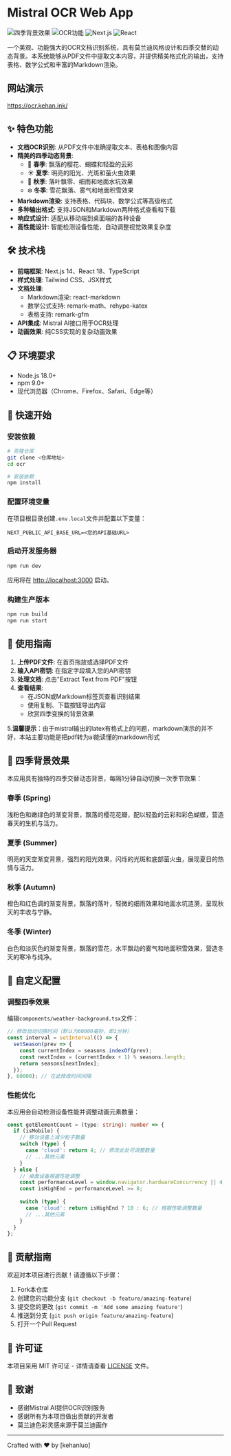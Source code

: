 # Mistral OCR Web App

![四季背景效果](https://img.shields.io/badge/特色-四季动态背景-brightgreen)
![OCR功能](https://img.shields.io/badge/功能-OCR文档识别-blue)
![Next.js](https://img.shields.io/badge/技术-Next.js-black)
![React](https://img.shields.io/badge/技术-React-61dafb)

一个美观、功能强大的OCR文档识别系统，具有莫兰迪风格设计和四季交替的动态背景。本系统能够从PDF文件中提取文本内容，并提供精美格式化的输出，支持表格、数学公式和丰富的Markdown渲染。
## 网站演示
https://ocr.kehan.ink/
## ✨ 特色功能

- **文档OCR识别**: 从PDF文件中准确提取文本、表格和图像内容
- **精美的四季动态背景**: 
  - 🌸 **春季**: 飘落的樱花、蝴蝶和轻盈的云彩
  - ☀️ **夏季**: 明亮的阳光、光斑和萤火虫效果
  - 🍁 **秋季**: 落叶飘零、细雨和地面水坑效果
  - ❄️ **冬季**: 雪花飘落、雾气和地面积雪效果
- **Markdown渲染**: 支持表格、代码块、数学公式等高级格式
- **多种输出格式**: 支持JSON和Markdown两种格式查看和下载
- **响应式设计**: 适配从移动端到桌面端的各种设备
- **高性能设计**: 智能检测设备性能，自动调整视觉效果复杂度

## 🛠️ 技术栈

- **前端框架**: Next.js 14、React 18、TypeScript
- **样式处理**: Tailwind CSS、JSX样式
- **文档处理**: 
  - Markdown渲染: react-markdown
  - 数学公式支持: remark-math、rehype-katex
  - 表格支持: remark-gfm
- **API集成**: Mistral AI接口用于OCR处理
- **动画效果**: 纯CSS实现的复杂动画效果

## 📋 环境要求

- Node.js 18.0+
- npm 9.0+
- 现代浏览器（Chrome、Firefox、Safari、Edge等）

## 🚀 快速开始

### 安装依赖

```bash
# 克隆仓库
git clone <仓库地址>
cd ocr

# 安装依赖
npm install
```

### 配置环境变量

在项目根目录创建`.env.local`文件并配置以下变量：

```
NEXT_PUBLIC_API_BASE_URL=<您的API基础URL>
```

### 启动开发服务器

```bash
npm run dev
```

应用将在 [http://localhost:3000](http://localhost:3000) 启动。

### 构建生产版本

```bash
npm run build
npm run start
```

## 📖 使用指南

1. **上传PDF文件**: 在首页拖放或选择PDF文件
2. **输入API密钥**: 在指定字段填入您的API密钥
3. **处理文档**: 点击"Extract Text from PDF"按钮
4. **查看结果**: 
   - 在JSON或Markdown标签页查看识别结果
   - 使用复制、下载按钮导出内容
   - 欣赏四季变换的背景效果
     
5.**温馨提示**：由于mistral输出的latex有格式上的问题，markdown演示的并不好，本站主要功能是把pdf转为ai能读懂的markdown形式     

## 🌈 四季背景效果

本应用具有独特的四季交替动态背景，每隔1分钟自动切换一次季节效果：

### 春季 (Spring)
浅粉色和嫩绿色的渐变背景，飘落的樱花花瓣，配以轻盈的云彩和彩色蝴蝶，营造春天的生机与活力。

### 夏季 (Summer)
明亮的天空渐变背景，强烈的阳光效果，闪烁的光斑和底部萤火虫，展现夏日的热情与活力。

### 秋季 (Autumn)
橙色和红色调的渐变背景，飘落的落叶，轻微的细雨效果和地面水坑涟漪，呈现秋天的丰收与宁静。

### 冬季 (Winter)
白色和淡灰色的渐变背景，飘落的雪花，水平飘动的雾气和地面积雪效果，营造冬天的寒冷与纯净。

## 🔧 自定义配置

### 调整四季效果

编辑`components/weather-background.tsx`文件：

```typescript
// 修改自动切换时间（默认为60000毫秒，即1分钟）
const interval = setInterval(() => {
  setSeason(prev => {
    const currentIndex = seasons.indexOf(prev);
    const nextIndex = (currentIndex + 1) % seasons.length;
    return seasons[nextIndex];
  });
}, 60000); // 在此修改时间间隔
```

### 性能优化

本应用会自动检测设备性能并调整动画元素数量：

```typescript
const getElementCount = (type: string): number => {
  if (isMobile) {
    // 移动设备上减少粒子数量
    switch (type) {
      case 'cloud': return 4; // 修改此处可调整数量
      // ...其他元素
    }
  } else {
    // 桌面设备根据性能调整
    const performanceLevel = window.navigator.hardwareConcurrency || 4;
    const isHighEnd = performanceLevel >= 8;
    
    switch (type) {
      case 'cloud': return isHighEnd ? 10 : 6; // 根据性能调整数量
      // ...其他元素
    }
  }
};
```

## 📝 贡献指南

欢迎对本项目进行贡献！请遵循以下步骤：

1. Fork本仓库
2. 创建您的功能分支 (`git checkout -b feature/amazing-feature`)
3. 提交您的更改 (`git commit -m 'Add some amazing feature'`)
4. 推送到分支 (`git push origin feature/amazing-feature`)
5. 打开一个Pull Request

## 📄 许可证

本项目采用 MIT 许可证 - 详情请查看 [LICENSE](LICENSE) 文件。

## 👏 致谢

- 感谢Mistral AI提供OCR识别服务
- 感谢所有为本项目做出贡献的开发者
- 莫兰迪色彩灵感来源于莫兰迪画作

---

Crafted with ❤️ by [kehanluo] 
